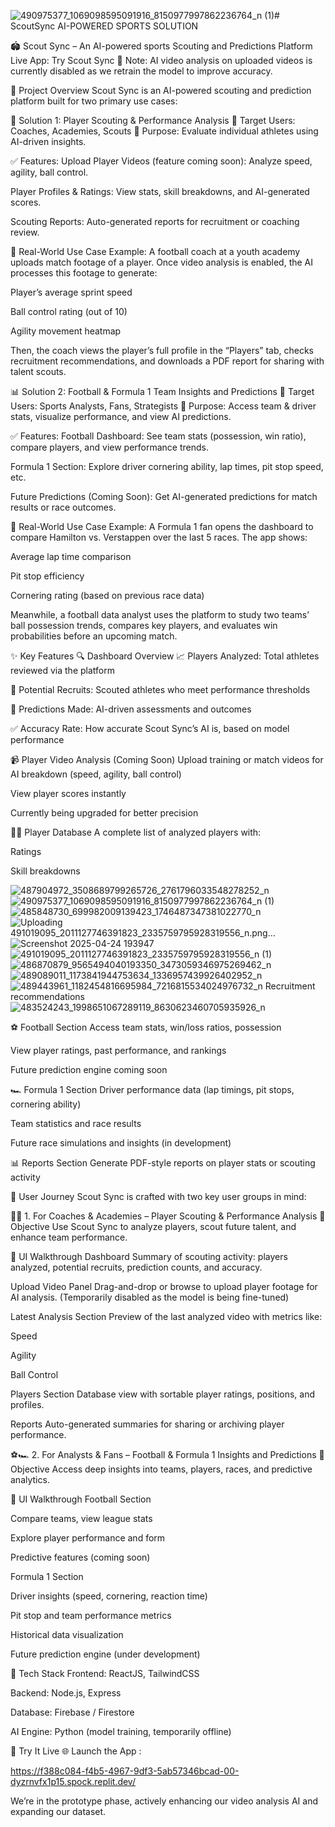 ![490975377_1069098595091916_8150977997862236764_n (1)](https://github.com/user-attachments/assets/bf99849c-94cf-46bc-9d1c-1e3fbdac7c75)# ScoutSync
AI-POWERED SPORTS SOLUTION

🏟️ Scout Sync – An AI-powered sports Scouting and Predictions Platform
Live App: Try Scout Sync 
🚧 Note: AI video analysis on uploaded videos is currently disabled as we retrain the model to improve accuracy.

📌 Project Overview
Scout Sync is an AI-powered scouting and prediction platform built for two primary use cases:

🧠 Solution 1: Player Scouting & Performance Analysis
👤 Target Users: Coaches, Academies, Scouts
🎯 Purpose: Evaluate individual athletes using AI-driven insights.

✅ Features:
Upload Player Videos (feature coming soon): Analyze speed, agility, ball control.

Player Profiles & Ratings: View stats, skill breakdowns, and AI-generated scores.

Scouting Reports: Auto-generated reports for recruitment or coaching review.

📌 Real-World Use Case Example:
A football coach at a youth academy uploads match footage of a player.
Once video analysis is enabled, the AI processes this footage to generate:

Player’s average sprint speed

Ball control rating (out of 10)

Agility movement heatmap

Then, the coach views the player’s full profile in the “Players” tab, checks recruitment recommendations, and downloads a PDF report for sharing with talent scouts.

📊 Solution 2: Football & Formula 1 Team Insights and Predictions
👥 Target Users: Sports Analysts, Fans, Strategists
🎯 Purpose: Access team & driver stats, visualize performance, and view AI predictions.

✅ Features:
Football Dashboard: See team stats (possession, win ratio), compare players, and view performance trends.

Formula 1 Section: Explore driver cornering ability, lap times, pit stop speed, etc.

Future Predictions (Coming Soon): Get AI-generated predictions for match results or race outcomes.

📌 Real-World Use Case Example:
A Formula 1 fan opens the dashboard to compare Hamilton vs. Verstappen over the last 5 races.
The app shows:

Average lap time comparison

Pit stop efficiency

Cornering rating (based on previous race data)

Meanwhile, a football data analyst uses the platform to study two teams’ ball possession trends, compares key players, and evaluates win probabilities before an upcoming match.

✨ Key Features
🔍 Dashboard Overview
📈 Players Analyzed: Total athletes reviewed via the platform

🎯 Potential Recruits: Scouted athletes who meet performance thresholds

🧠 Predictions Made: AI-driven assessments and outcomes

✅ Accuracy Rate: How accurate Scout Sync’s AI is, based on model performance

📹 Player Video Analysis (Coming Soon)
Upload training or match videos for AI breakdown (speed, agility, ball control)

View player scores instantly

Currently being upgraded for better precision

🧑‍💼 Player Database
A complete list of analyzed players with:

Ratings

Skill breakdowns


![487904972_3508689799265726_2761796033548278252_n](https://github.com/user-attachments/assets/9d83ded4-b3f6-4afe-b470-9a4f1c7e3aac)
![490975377_1069098595091916_8150977997862236764_n (1)](https://github.com/user-attachments/assets/3c8623b4-f8c6-4dd2-8f2f-f95dab98335c)
![485848730_699982009139423_1746487347381022770_n](https://github.com/user-attachments/assets/6fbc2c35-43b4-4b2e-9e99-9b8b14b81d3e)
![Uploading 491019095_2011127746391823_2335759795928319556_n.png…]()
![Screenshot 2025-04-24 193947](https://github.com/user-attachments/assets/0536df4e-8bb0-42fb-8787-050f51af2c74)
![491019095_2011127746391823_2335759795928319556_n (1)](https://github.com/user-attachments/assets/0778b7c5-8c15-417f-b42c-6378c1f8a21b)
![486870879_9565494040193350_3473059346975269462_n](https://github.com/user-attachments/assets/4186a0f0-4628-46c1-95c0-b1c3086477e9)
![489089011_1173841944753634_1336957439926402952_n](https://github.com/user-attachments/assets/0128f5a0-e155-4b40-a2dd-44d8c92c290b)
![489443961_1182454816695984_7216815534024976732_n](https://github.com/user-attachments/assets/b11e38fe-e29f-4413-adee-90728f332f49)
Recruitment recommendations![483524243_1998651067289119_8630623460705935926_n](https://github.com/user-attachments/assets/026922ae-9778-4965-9ea2-a0bf1768c5c7)

⚽ Football Section
Access team stats, win/loss ratios, possession

View player ratings, past performance, and rankings

Future prediction engine coming soon

🏎️ Formula 1 Section
Driver performance data (lap timings, pit stops, cornering ability)

Team statistics and race results

Future race simulations and insights (in development)

📊 Reports Section
Generate PDF-style reports on player stats or scouting activity

🧭 User Journey
Scout Sync is crafted with two key user groups in mind:

👨‍🏫 1. For Coaches & Academies – Player Scouting & Performance Analysis
🎯 Objective
Use Scout Sync to analyze players, scout future talent, and enhance team performance.

🧩 UI Walkthrough
Dashboard
Summary of scouting activity: players analyzed, potential recruits, prediction counts, and accuracy.

Upload Video Panel
Drag-and-drop or browse to upload player footage for AI analysis.
(Temporarily disabled as the model is being fine-tuned)

Latest Analysis Section
Preview of the last analyzed video with metrics like:

Speed

Agility

Ball Control

Players Section
Database view with sortable player ratings, positions, and profiles.

Reports
Auto-generated summaries for sharing or archiving player performance.

⚽🏎 2. For Analysts & Fans – Football & Formula 1 Insights and Predictions
🎯 Objective
Access deep insights into teams, players, races, and predictive analytics.

🧩 UI Walkthrough
Football Section

Compare teams, view league stats

Explore player performance and form

Predictive features (coming soon)

Formula 1 Section

Driver insights (speed, cornering, reaction time)

Pit stop and team performance metrics

Historical data visualization

Future prediction engine (under development)

🧪 Tech Stack
Frontend: ReactJS, TailwindCSS

Backend: Node.js, Express

Database: Firebase / Firestore

AI Engine: Python (model training, temporarily offline)

🔗 Try It Live
🌐 Launch the App :

https://f388c084-f4b5-4967-9df3-5ab57346bcad-00-dyzrnvfx1p15.spock.replit.dev/

We’re in the prototype phase, actively enhancing our video analysis AI and expanding our dataset.
